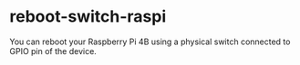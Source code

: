 # reboot-switch-raspi
You can reboot your Raspberry Pi 4B using a physical switch connected to GPIO pin of the device.

